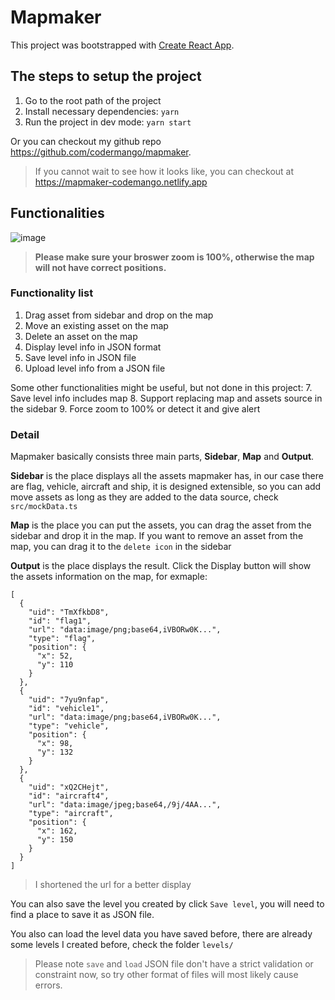 # Mapmaker

This project was bootstrapped with [Create React App](https://github.com/facebook/create-react-app).

## The steps to setup the project
  1. Go to the root path of the project
  2. Install necessary dependencies: `yarn`
  3. Run the project in dev mode: `yarn start`

Or you can checkout my github repo https://github.com/codermango/mapmaker.

> If you cannot wait to see how it looks like, you can checkout at https://mapmaker-codemango.netlify.app

## Functionalities
![image](https://user-images.githubusercontent.com/4600839/116824787-4b2ddc80-ab8c-11eb-874b-090f54b45171.png)

> **Please make sure your broswer zoom is 100%, otherwise the map will not have correct positions.**

### Functionality list

1. Drag asset from sidebar and drop on the map
2. Move an existing asset on the map
3. Delete an asset on the map
4. Display level info in JSON format
5. Save level info in JSON file
6. Upload level info from a JSON file

Some other functionalities might be useful, but not done in this project:
7. Save level info includes map
8. Support replacing map and assets source in the sidebar
9. Force zoom to 100% or detect it and give alert

### Detail

Mapmaker basically consists three main parts, **Sidebar**, **Map** and **Output**.

**Sidebar** is the place displays all the assets mapmaker has, in our case there are flag, vehicle, aircraft and ship, it is designed extensible, so you can add move assets as long as they are added to the data source, check `src/mockData.ts`

**Map** is the place you can put the assets, you can drag the asset from the sidebar and drop it in the map. If you want to remove an asset from the map, you can drag it to the `delete icon` in the sidebar

**Output** is the place displays the result. Click the Display button will show the assets information on the map, for exmaple:
```
[
  {
    "uid": "TmXfkbD8",
    "id": "flag1",
    "url": "data:image/png;base64,iVBORw0K...",
    "type": "flag",
    "position": {
      "x": 52,
      "y": 110
    }
  },
  {
    "uid": "7yu9nfap",
    "id": "vehicle1",
    "url": "data:image/png;base64,iVBORw0K...",
    "type": "vehicle",
    "position": {
      "x": 98,
      "y": 132
    }
  },
  {
    "uid": "xQ2CHejt",
    "id": "aircraft4",
    "url": "data:image/jpeg;base64,/9j/4AA...",
    "type": "aircraft",
    "position": {
      "x": 162,
      "y": 150
    }
  }
]
```

> I shortened the url for a better display


You can also save the level you created by click `Save level`, you will need to find a place to save it as JSON file.

You also can load the level data you have saved before, there are already some levels I created before, check the folder `levels/`

> Please note `save` and `load` JSON file don't have a strict validation or constraint now, so try other format of files will most likely cause errors.